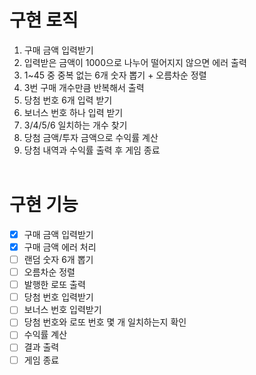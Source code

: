 # 구현 로직

1. 구매 금액 입력받기
2. 입력받은 금액이 1000으로 나누어 떨어지지 않으면 에러 출력
3. 1~45 중 중복 없는 6개 숫자 뽑기 + 오름차순 정렬
4. 3번 구매 개수만큼 반복해서 출력
5. 당첨 번호 6개 입력 받기
6. 보너스 번호 하나 입력 받기
7. 3/4/5/6 일치하는 개수 찾기
8. 당첨 금액/투자 금액으로 수익률 계산
9. 당첨 내역과 수익률 출력 후 게임 종료
   <br/><br/>

# 구현 기능

- [x] 구매 금액 입력받기
- [x] 구매 금액 에러 처리
- [ ] 랜덤 숫자 6개 뽑기
- [ ] 오름차순 정렬
- [ ] 발행한 로또 출력
- [ ] 당첨 번호 입력받기
- [ ] 보너스 번호 입력받기
- [ ] 당첨 번호와 로또 번호 몇 개 일치하는지 확인
- [ ] 수익률 계산
- [ ] 결과 출력
- [ ] 게임 종료
